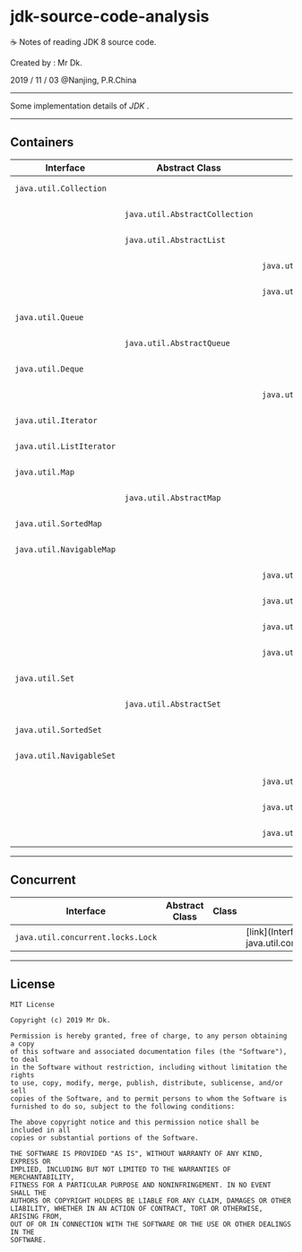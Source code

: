 # jdk-source-code-analysis

☕ Notes of reading JDK 8 source code.

Created by : Mr Dk.

2019 / 11 / 03 @Nanjing, P.R.China

---

Some implementation details of _JDK_ .

---

## Containers

| Interface                | Abstract Class                 | Class                       | Link                                                       |
| ------------------------ | ------------------------------ | --------------------------- | ---------------------------------------------------------- |
| `java.util.Collection`   |                                |                             | [link](Interface - java.util.Collection.md)              |
|                          | `java.util.AbstractCollection` |                             | [link](Abstract Class - java.util.AbstractCollection.md) |
|                          | `java.util.AbstractList`       |                             | [link](Abstract Class - java.util.AbstractList.md)       |
|                          |                                | `java.util.ArrayList`       | [link](Class - java.util.ArrayList.md)                   |
|                          |                                | `java.util.LinkedList`      | [link](Class - java.util.LinkedList.md)                  |
| `java.util.Queue`        |                                |                             | [link](Interface - java.util.Queue.md)                   |
|                          | `java.util.AbstractQueue`      |                             | [link](Abstract Class - java.util.AbstractQueue.md)      |
| `java.util.Deque`        |                                |                             | [link](Interface - java.util.Deque.md)                   |
|                          |                                | `java.util.PriorityQueue`   | [link](Class - java.util.PriorityQueue.md)               |
| `java.util.Iterator`     |                                |                             | [link](Interface - java.util.Iterator.md)                |
| `java.util.ListIterator` |                                |                             | [link](Interface - java.util.ListIterator.md)            |
| `java.util.Map`          |                                |                             | [link](Interface - java.util.Map.md)                     |
|                          | `java.util.AbstractMap`        |                             | [link](Abstract Class - java.util.AbstractMap.md)        |
| `java.util.SortedMap`    |                                |                             | [link](Interface - java.util.SortedMap.md)               |
| `java.util.NavigableMap` |                                |                             | [link](Interface - java.util.NavigableMap.md)            |
|                          |                                | `java.util.TreeMap`         | [link](Class - java.util.TreeMap.md)                     |
|                          |                                | `java.util.HashMap`         | [link](Class - java.util.HashMap.md)                     |
|                          |                                | `java.util.LinkedHashMap`   | [link](Class - java.util.LinkedHashMap.md)               |
|                          |                                | `java.util.IdentityHashMap` | [link](Class - java.util.IdentityHashMap.md)             |
| `java.util.Set`          |                                |                             | [link](Interface - java.util.Set.md)                     |
|                          | `java.util.AbstractSet`        |                             | [link](Abstract Class - java.util.AbstractSet.md)        |
| `java.util.SortedSet`    |                                |                             | [link](Interface - java.util.SortedSet.md)               |
| `java.util.NavigableSet` |                                |                             | [link](Interface - java.util.NavigableSet.md)            |
|                          |                                | `java.util.TreeSet`         | [link](Class - java.util.TreeSet.md)                     |
|                          |                                | `java.util.HashSet`         | [link](Class - java.util.HashSet.md)                     |
|                          |                                | `java.util.LinkedHashSet`   | [link](Class - java.util.LinkedHashSet.md)               |

---

## Concurrent

| Interface                         | Abstract Class | Class | Link                                                     |
| --------------------------------- | -------------- | ----- | -------------------------------------------------------- |
| `java.util.concurrent.locks.Lock` |                |       | [link](Interface - java.util.concurrent.locks.Lock.md) |

---

## License

```
MIT License

Copyright (c) 2019 Mr Dk.

Permission is hereby granted, free of charge, to any person obtaining a copy
of this software and associated documentation files (the "Software"), to deal
in the Software without restriction, including without limitation the rights
to use, copy, modify, merge, publish, distribute, sublicense, and/or sell
copies of the Software, and to permit persons to whom the Software is
furnished to do so, subject to the following conditions:

The above copyright notice and this permission notice shall be included in all
copies or substantial portions of the Software.

THE SOFTWARE IS PROVIDED "AS IS", WITHOUT WARRANTY OF ANY KIND, EXPRESS OR
IMPLIED, INCLUDING BUT NOT LIMITED TO THE WARRANTIES OF MERCHANTABILITY,
FITNESS FOR A PARTICULAR PURPOSE AND NONINFRINGEMENT. IN NO EVENT SHALL THE
AUTHORS OR COPYRIGHT HOLDERS BE LIABLE FOR ANY CLAIM, DAMAGES OR OTHER
LIABILITY, WHETHER IN AN ACTION OF CONTRACT, TORT OR OTHERWISE, ARISING FROM,
OUT OF OR IN CONNECTION WITH THE SOFTWARE OR THE USE OR OTHER DEALINGS IN THE
SOFTWARE.
```